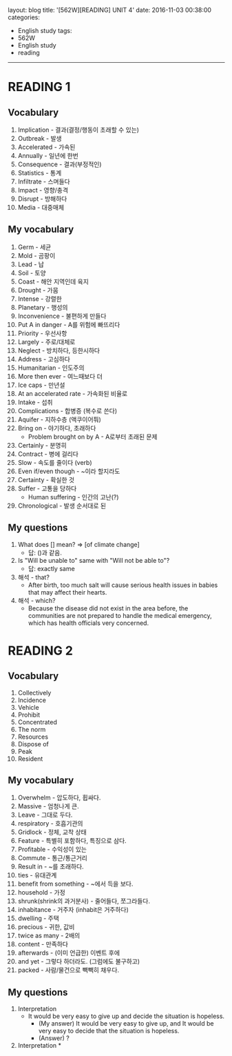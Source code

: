 layout: blog
title: '[562W][READING] UNIT 4'
date: 2016-11-03 00:38:00
categories: 
- English study
tags:
- 562W
- English study
- reading
---

# READING 1
## Vocabulary
1. Implication - 결과(결정/행동이 초래할 수 있는)
2. Outbreak - 발생
3. Accelerated - 가속된
4. Annually - 일년에 한번 
5. Consequence - 결과(부정적인)
6. Statistics - 통계
7. Infiltrate - 스며들다
8. Impact - 영향/충격
9. Disrupt - 방해하다
10. Media - 대중매체

## My vocabulary
1. Germ - 세균
2. Mold - 곰팡이
3. Lead - 납
4. Soil - 토양
5. Coast - 해안 지역인데 육지
6. Drought - 가뭄
7. Intense - 강렬한
8. Planetary - 행성의
9. Inconvenience - 불편하게 만들다
10. Put A in danger - A를 위험에 빠뜨리다
11. Priority - 우선사항
12. Largely - 주로/대체로
13. Neglect - 방치하다, 등한시하다
14. Address - 고심하다
15. Humanitarian - 인도주의
16. More then ever - 여느때보다 더
17. Ice caps - 만년설
18. At an accelerated rate - 가속화된 비율로
19. Intake - 섭취
20. Complications - 합병증 (복수로 쓴다)
21. Aquifer - 지하수층 (액쿠이어풔)
22. Bring on - 야기하다, 초래하다
    * Problem brought on by A - A로부터 초래된 문제 
23. Certainly - 분명히
24. Contract - 병에 걸리다
25. Slow - 속도를 줄이다 (verb)
26. Even if/even though - ~이라 할지라도
27. Certainty - 확실한 것
28. Suffer - 고통을 당하다
    * Human suffering - 인간의 고난(?)
29. Chronological - 발생 순서대로 된

## My questions
1. What does [] mean? => [of climate change]
    * 답: ()과 같음.
2. Is "Will be unable to" same with "Will not be able to"? 
    * 답: exactly same
4. 해석 - that? 
    * After birth, too much salt will cause serious health issues in babies that may affect their hearts.
5. 해석 - which? 
    * Because the disease did not exist in the area before, the communities are not prepared to handle the medical emergency, which has health officials very concerned.

# READING 2
## Vocabulary
1. Collectively
2. Incidence
3. Vehicle
4. Prohibit
5. Concentrated
6. The norm
7. Resources
8. Dispose of
9. Peak
10. Resident

## My vocabulary
1. Overwhelm - 압도하다, 휩싸다.
2. Massive - 엄청나게 큰.
3. Leave - 그대로 두다.
4. respiratory - 호흡기관의
5. Gridlock - 정체, 교착 상태
6. Feature - 특별히 포함하다, 특징으로 삼다.
7. Profitable - 수익성이 있는
8. Commute - 통근/통근거리
9. Result in - ~를 초래하다.
10. ties - 유대관계
11. benefit from something - ~에서 득을 보다.
12. household - 가정
13. shrunk(shrink의 과거분사) - 줄어들다, 쪼그라들다.
14. inhabitance - 거주자 (inhabit은 거주하다) 
15. dwelling - 주택
16. precious - 귀한, 값비
17. twice as many - 2배의
18. content - 만족하다
19. afterwards - (이미 언급한) 이벤트 후에
20. and yet - 그렇다 하더라도. (그럼에도 불구하고)
21. packed - 사람/물건으로 빽빽히 채우다.

## My questions
1. Interpretation
    * It would be very easy to give up and decide the situation is hopeless.
        * (My answer) It would be very easy to give up, and It would be very easy to decide that the situation is hopeless.
        * (Answer) ?
2. Interpretation
    * 